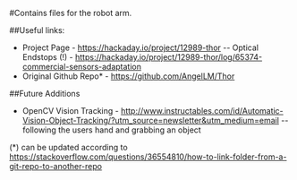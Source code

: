 #Contains files for the robot arm.

##Useful links:
- Project Page	 			- https://hackaday.io/project/12989-thor
-- Optical Endstops (!)		- https://hackaday.io/project/12989-thor/log/65374-commercial-sensors-adaptation
- Original Github Repo* 	- https://github.com/AngelLM/Thor

##Future Additions
- OpenCV Vision Tracking	- http://www.instructables.com/id/Automatic-Vision-Object-Tracking/?utm_source=newsletter&utm_medium=email
-- following the users hand and grabbing an object



(*) can be updated according to https://stackoverflow.com/questions/36554810/how-to-link-folder-from-a-git-repo-to-another-repo


